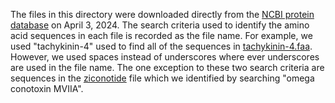 The files in this directory were downloaded directly from the [NCBI protein database](https://www.ncbi.nlm.nih.gov/protein/) on April 3, 2024.
The search criteria used to identify the amino acid sequences in each file is recorded as the file name.
For example, we used "tachykinin-4" used to find all of the sequences in [tachykinin-4.faa](./tachykinin-4.faa). 
However, we used spaces instead of underscores where ever underscores are used in the file name.
The one exception to these two search criteria are sequences in the [ziconotide](./ziconotide.faa) file which we identified by searching "omega conotoxin MVIIA".
